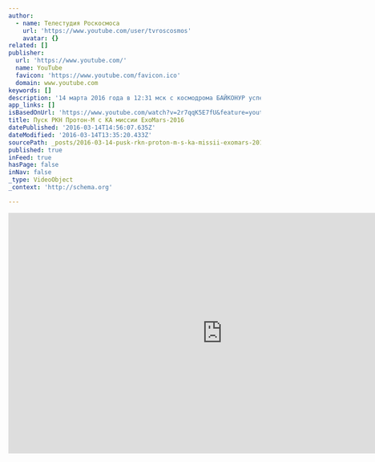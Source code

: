 ```yaml
---
author:
  - name: Телестудия Роскосмоса
    url: 'https://www.youtube.com/user/tvroscosmos'
    avatar: {}
related: []
publisher:
  url: 'https://www.youtube.com/'
  name: YouTube
  favicon: 'https://www.youtube.com/favicon.ico'
  domain: www.youtube.com
keywords: []
description: '14 марта 2016 года в 12:31 мск с космодрома БАЙКОНУР успешно стартовала ракета-носитель (РН) "Протон-М" с разгонным блоком "Бриз-М" и двумя космическими аппаратами (КА) российско-европейской миссии ExoMars-2016 ("ЭкзоМарс-2016") - демонстрационным посадочным модулем Schiaparelli ("Скиапарелли") и орбитальным модулем Trace Gas Orbiter (TGO, "Трейс Газ Орбитер").'
app_links: []
isBasedOnUrl: 'https://www.youtube.com/watch?v=2r7qqK5E7fU&feature=youtu.be'
title: Пуск РКН Протон-М с КА миссии ExoMars-2016
datePublished: '2016-03-14T14:56:07.635Z'
dateModified: '2016-03-14T13:35:20.433Z'
sourcePath: _posts/2016-03-14-pusk-rkn-proton-m-s-ka-missii-exomars-2016.md
published: true
inFeed: true
hasPage: false
inNav: false
_type: VideoObject
_context: 'http://schema.org'

---
```

<iframe src="https://cdn.embedly.com/widgets/media.html?src=https%3A%2F%2Fwww.youtube.com%2Fembed%2F2r7qqK5E7fU%3Ffeature%3Doembed&amp;url=https%3A%2F%2Fwww.youtube.com%2Fwatch%3Fv%3D2r7qqK5E7fU%26feature%3Dyoutu.be&amp;image=https%3A%2F%2Fi.ytimg.com%2Fvi%2F2r7qqK5E7fU%2Fhqdefault.jpg&amp;key=b7d04c9b404c499eba89ee7072e1c4f7&amp;type=text%2Fhtml&amp;schema=youtube" width="854" height="480" scrolling="no" frameborder="0" allowfullscreen="allowfullscreen" style=""></iframe>